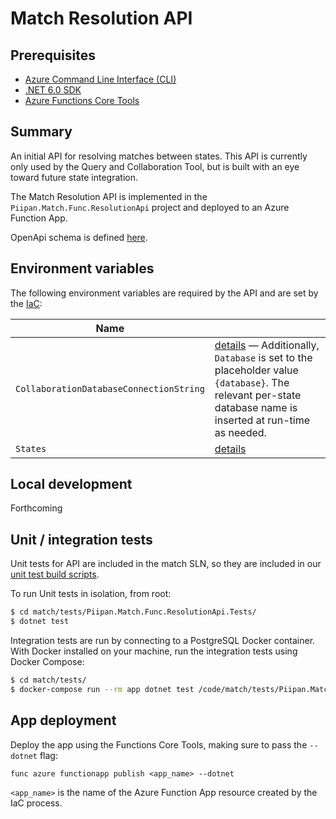 # Match Resolution API


## Prerequisites
- [Azure Command Line Interface (CLI)](https://docs.microsoft.com/en-us/cli/azure/install-azure-cli)
- [.NET 6.0 SDK](https://dotnet.microsoft.com/download)
- [Azure Functions Core Tools](https://docs.microsoft.com/en-us/azure/azure-functions/functions-run-local)


## Summary

An initial API for resolving matches between states. This API is currently only used by the Query and Collaboration Tool, but is built with an eye toward future state integration.

The Match Resolution API is implemented in the `Piipan.Match.Func.ResolutionApi` project and deployed to an Azure Function App.

OpenApi schema is defined [here](./openapi/resolution/index.yaml).


## Environment variables

The following environment variables are required by the API and are set by the [IaC](../../docs/iac.md):

| Name | |
|---|---|
| `CollaborationDatabaseConnectionString` | [details](../../docs/iac.md#\:\~\:text=CollaborationDatabaseConnectionString) — Additionally, `Database` is set to the placeholder value `{database}`. The relevant per-state database name is inserted at run-time as needed. |
| `States` | [details](../../docs/iac.md#\:\~\:text=States) |


## Local development

Forthcoming


## Unit / integration tests

Unit tests for API are included in the match SLN, so they are included in our [unit test build scripts](../../README.md#unit-tests).

To run Unit tests in isolation, from root:
```bash
$ cd match/tests/Piipan.Match.Func.ResolutionApi.Tests/
$ dotnet test
```

Integration tests are run by connecting to a PostgreSQL Docker container. With Docker installed on your machine, run the integration tests using Docker Compose:
```bash
$ cd match/tests/
$ docker-compose run --rm app dotnet test /code/match/tests/Piipan.Match.Func.ResolutionApi.IntegrationTests/Piipan.Match.Func.ResolutionApi.IntegrationTests.csproj
```

## App deployment

Deploy the app using the Functions Core Tools, making sure to pass the `--dotnet` flag:

```
func azure functionapp publish <app_name> --dotnet
```

`<app_name>` is the name of the Azure Function App resource created by the IaC process.

